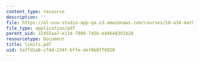 ```yaml
---
content_type: resource
description: ''
file: https://ol-ocw-studio-app-qa.s3.amazonaws.com/courses/18-a34-mathematical-problem-solving-putnam-seminar-fall-2018/5a7fd1a6cf4d234fbffedef8b8ff6920_limits.pdf
file_type: application/pdf
parent_uid: 32455aa7-e114-7908-745b-e44648391b28
resourcetype: Document
title: limits.pdf
uid: 5a7fd1a6-cf4d-234f-bffe-def8b8ff6920
---
```

